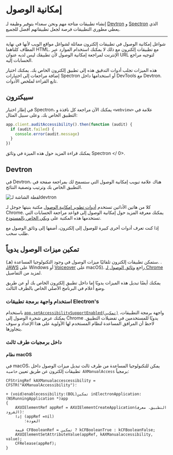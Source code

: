 # إمكانية الوصول

إنشاء تطبيقات متاحة مهم ونحن سعداء بتوفير وظيفة لـ [Devtron](https://electronjs.org/devtron) و [Spectron](https://electronjs.org/spectron) الذي يعطي مطوري التطبيقات فرصة لجعل تطبيقاتهم أفضل للجميع.

---

شواغل إمكانية الوصول في تطبيقات إلكترون مماثلة لشواغل مواقع الويب لأنها في نهاية المطاف كلتاهما HTML. مع تطبيقات إلكترون مع ذلك لا يمكنك استخدام الموارد عبر الإنترنت لمراجعة إمكانية الوصول لأن تطبيقك ليس لديه عنوان URL لتوجيه مراجع الحسابات إليه.

هذه الميزات تجلب أدوات التدقيق هذه إلى تطبيق إلكترون الخاص بك. يمكنك اختيار إضافة مراجعات إلى اختبارات Spectron أو استخدامها داخل DevTools مع Devtron. تابع القراءة لملخص الأدوات.

## سبيكترون

في إطار اختبار Spectron، يمكنك الآن مراجعة كل نافذة و `<webview>` علامة في التطبيق الخاص بك. وعلى سبيل المثال:

```javascript
app.client.auditAccessibility().then(function (audit) {
  if (audit.failed) {
    console.error(audit.message)
  }
})
```

يمكنك قراءة المزيد حول هذه الميزة في وثائق Spectron </ 0>.</p> 



## Devtron

في Devtron، هناك علامة تبويب إمكانية الوصول التي ستسمح لك بمراجعة صفحة في التطبيق الخاص بك وترتيب وتصفية النتائج.

![لقطة الشاشة لـdevtron](https://cloud.githubusercontent.com/assets/1305617/17156618/9f9bcd72-533f-11e6-880d-389115f40a2a.png)

كلا من هاتين الأداتين تستخدم [أدوات تطوير إمكانية الوصول](https://github.com/GoogleChrome/accessibility-developer-tools) مكتبة بنيتها جوجل لـ Chrome. يمكنك معرفة المزيد حول إمكانية الوصول إلى قواعد مراجعة الحسابات التي تستخدمها هذه المكتبة على [ويكي الخاص بالمستودع](https://github.com/GoogleChrome/accessibility-developer-tools/wiki/Audit-Rules).

إذا كنت تعرف أدوات أخرى كبيرة للوصول إلى إلكترون، أضفها إلى وثائق الوصول مع طلب سحب.



## تمكين ميزات الوصول يدوياً

ستمكن تطبيقات إلكترون تلقائيًا ميزات الوصول في وجود التكنولوجيا المساعدة (هـ). . [JAWS](https://www.freedomscientific.com/products/software/jaws/) على Windows أو [Voiceover](https://help.apple.com/voiceover/mac/10.15/) على macOS). راجع [وثائق الوصول لـ Chrome](https://www.chromium.org/developers/design-documents/accessibility#TOC-How-Chrome-detects-the-presence-of-Assistive-Technology) لمزيد من التفاصيل.

يمكنك أيضًا تبديل هذه الميزات يدويًا إما داخل تطبيق إلكترون الخاص بك أو عن طريق وضع أعلام في البرنامج الأصلي الخاص بالطرف الثالث.



### استخدام واجهة برمجة تطبيقات Electron's

باستخدام [`app.setAccessibilitySupportEnabled(تمكين)`](../api/app.md#appsetaccessibilitysupportenabledenabled-macos-windows) واجهة برمجة التطبيقات، يمكنك عرض شجرة الوصول إلى Chrome يدويًا للمستخدمين في تفضيلات التطبيق. لاحظ أن المرافق المساعدة لنظام المستخدم لها الأولوية على هذا الإعداد و سوف يتجاوزها.



### داخل برمجيات طرف ثالث



#### نظام macOS

في macOS، يمكن للتكنولوجيا المساعدة من طرف ثالث تبديل ميزات الوصول داخل تطبيقات إلكترون عن طريق تعيين `خاصية AXManualAccess` برمجياً:



```objc
CFStringRef kAXManualaccescessibility = CFSTR("AXManualAccessibility")؛

+ (void)enablecessibility:(BOL)تمكين inElectronApplication:(NSRunningApplication *)app
{
    AXUIElementRef appRef = AXUIElementCreateApplication(التطبيق. معرف القرود)؛
    إذا (appRef =nil)
        العودة؛

    قيمة CFBooleanRef = تمكين ? kCFBooleanTrue : kCFBooleanFalse;
    AXUIElementSetAttributeValue(appRef, kAXManualaccessibility, value);
    CFRelease(appRef);
}
```
